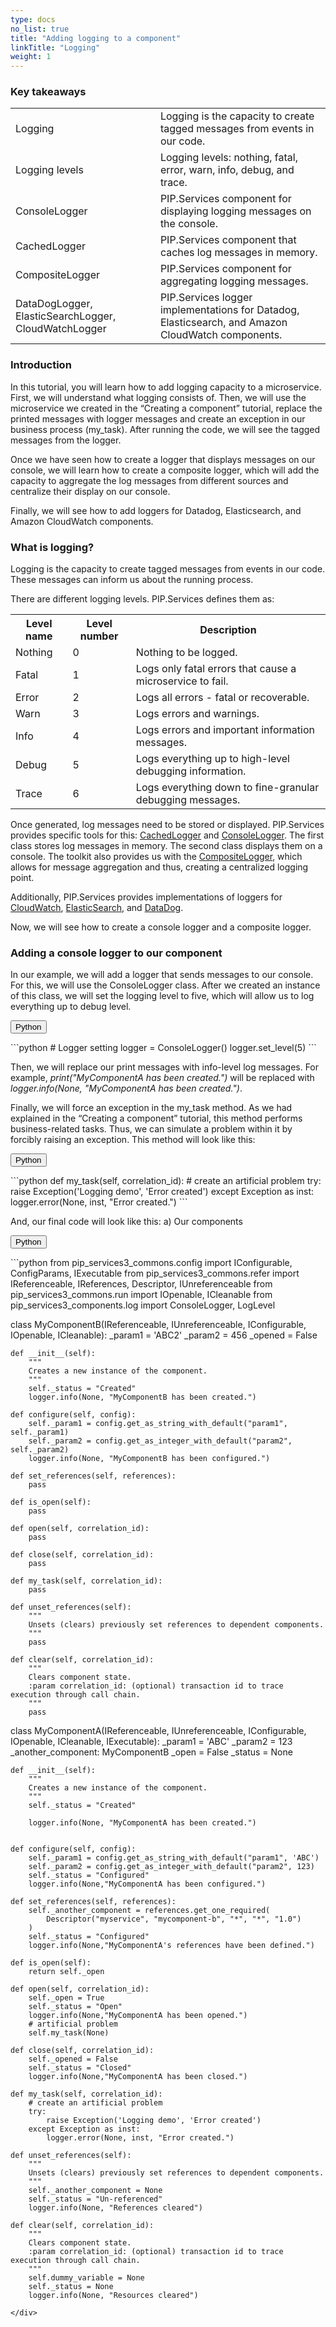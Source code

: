 ```yaml
---
type: docs
no_list: true
title: "Adding logging to a component"
linkTitle: "Logging"
weight: 1
---
```


### Key takeaways

<table>
  <tr>
    <td>Logging </td>
    <td>Logging is the capacity to create tagged messages from events in our code.</td>
  </tr>
  <tr>
    <td>Logging levels</td>
    <td>Logging levels: nothing, fatal, error, warn, info, debug, and trace. </td>
  </tr>
  <tr>
    <td>ConsoleLogger</td>
    <td>PIP.Services component for displaying logging messages on the console. </td>
  </tr>
  <tr>
    <td>CachedLogger</td>
    <td>PIP.Services component that caches log messages in memory.</td>
  </tr>
  <tr>
    <td>CompositeLogger</td>
    <td>PIP.Services component for aggregating logging messages.</td>
  </tr>
  <tr>
    <td>DataDogLogger, ElasticSearchLogger, CloudWatchLogger</td>
    <td>PIP.Services logger implementations for Datadog, Elasticsearch, and Amazon CloudWatch components.</td>
  </tr>
</table>

### Introduction

In this tutorial, you will learn how to add logging capacity to a microservice. First, we will understand what logging consists of. Then, we will use the microservice we created in the “Creating a component” tutorial, replace the printed messages with logger messages and create an exception in our business process (my_task). After running the code, we will see the tagged messages from the logger.

Once we have seen how to create a logger that displays messages on our console, we will learn how to create a composite logger, which will add the capacity to aggregate the log messages from different sources and centralize their display on our console.

Finally, we will see how to add loggers for Datadog, Elasticsearch, and Amazon CloudWatch components.

### What is logging?
Logging is the capacity to create tagged messages from events in our code. These messages can inform us about the running process. 

There are different logging levels. PIP.Services defines them as:

<table>
  <tr>
    <th>Level name</th>
    <th>Level number</th>
    <th>Description</th>
  </tr>
  <tr>
    <td>Nothing</td>
    <td>0</td>
    <td>Nothing to be logged.</td>
  </tr>		
  <tr>
    <td>Fatal</td>
    <td>1</td>
    <td>Logs only fatal errors that cause a microservice to fail.</td>
  </tr>		
  <tr>
    <td>Error</td>
    <td>2</td>
    <td>Logs all errors - fatal or recoverable.</td>
  </tr>		
  <tr>
    <td>Warn</td>
    <td>3</td>
    <td>Logs errors and warnings.</td>
  </tr>		
  <tr>
    <td>Info</td>
    <td>4</td>
    <td>Logs errors and important information messages.</td>
  </tr>		
  <tr>
    <td>Debug</td>
    <td>5</td>
    <td>Logs everything up to high-level debugging information.</td>
  </tr>		
  <tr>
    <td>Trace</td>
    <td>6</td>
    <td>Logs everything down to fine-granular debugging messages.</td>
  </tr>		
</table>
	
	
Once generated, log messages need to be stored or displayed. PIP.Services provides specific tools for this: [CachedLogger](http://docs.pipservices.org/python/components/log/cached_logger/) and [ConsoleLogger](http://docs.pipservices.org/python/components/log/console_logger/). The first class stores log messages in memory. The second class displays them on a console. The toolkit also provides us with the [CompositeLogger](http://docs.pipservices.org/python/components/log/composite_logger/), which allows for message aggregation and thus, creating a centralized logging point.
	
Additionally, PIP.Services provides implementations of loggers for [CloudWatch](http://docs.pipservices.org/python/aws/log/cloud_watch_logger/), [ElasticSearch](http://docs.pipservices.org/python/elasticsearch/log/elasticsearch_logger/), and [DataDog](http://docs.pipservices.org/python/datadog/log/datadog_logger/).  

Now, we will see how to create a console logger and a composite logger.

### Adding a console logger to our component

In our example, we will add a logger that sends messages to our console. For this, we will use the ConsoleLogger class. After we created an instance of this class, we will set the logging level to five, which will allow us to log everything up to debug level. 

<div class="btn-group" role="group" aria-label="Lnguage selector">

  <button id="select-python" type="button" class="btn btn-outline-secondary lang-select-btn">Python</button>

</div>



<div  id="python">
```python
# Logger setting
logger = ConsoleLogger()
logger.set_level(5) 
```  
</div>


Then, we will replace our print messages with info-level log messages. For example, *print("MyComponentA has been created.")* will be replaced with  *logger.info(None, "MyComponentA has been created.")*.

Finally, we will force an exception in the my_task method. As we had explained in the “Creating a component” tutorial, this method performs business-related tasks. Thus, we can simulate a problem within it by forcibly raising an exception. This method will look like this:

<div class="btn-group" role="group" aria-label="Lnguage selector">

  <button id="select-python" type="button" class="btn btn-outline-secondary lang-select-btn">Python</button>

</div>



<div  id="python">
```python
    def my_task(self, correlation_id):
        # create an artificial problem        
        try:
            raise Exception('Logging demo', 'Error created')
        except Exception as inst:
            logger.error(None, inst, "Error created.") 
```  
</div>


And, our final code will look like this:
a)	Our components
<div class="btn-group" role="group" aria-label="Lnguage selector">

  <button id="select-python" type="button" class="btn btn-outline-secondary lang-select-btn">Python</button>

</div>



<div  id="python">
```python
from pip_services3_commons.config import IConfigurable, ConfigParams, IExecutable
from pip_services3_commons.refer import IReferenceable, IReferences, Descriptor, IUnreferenceable
from pip_services3_commons.run import IOpenable, ICleanable
from pip_services3_components.log import ConsoleLogger, LogLevel

class MyComponentB(IReferenceable, IUnreferenceable, IConfigurable, IOpenable, ICleanable):
    _param1 = 'ABC2'
    _param2 = 456
    _opened = False

    def __init__(self):
        """
        Creates a new instance of the component.
        """
        self._status = "Created"
        logger.info(None, "MyComponentB has been created.")
        
    def configure(self, config):
        self._param1 = config.get_as_string_with_default("param1", self._param1)
        self._param2 = config.get_as_integer_with_default("param2", self._param2)
        logger.info(None, "MyComponentB has been configured.")
        
    def set_references(self, references):
        pass
        
    def is_open(self):
        pass

    def open(self, correlation_id):
        pass

    def close(self, correlation_id):
        pass
        
    def my_task(self, correlation_id):
        pass

    def unset_references(self):
        """
        Unsets (clears) previously set references to dependent components.
        """
        pass
    
    def clear(self, correlation_id):
        """
        Clears component state.
        :param correlation_id: (optional) transaction id to trace execution through call chain.
        """
        pass



class MyComponentA(IReferenceable, IUnreferenceable, IConfigurable, IOpenable, ICleanable, IExecutable):
    _param1 = 'ABC'
    _param2 = 123
    _another_component: MyComponentB
    _open = False
    _status = None
    
    def __init__(self):
        """
        Creates a new instance of the component.
        """
        self._status = "Created"
        
        logger.info(None, "MyComponentA has been created.")

            
    def configure(self, config):
        self._param1 = config.get_as_string_with_default("param1", 'ABC')
        self._param2 = config.get_as_integer_with_default("param2", 123)
        self._status = "Configured"
        logger.info(None,"MyComponentA has been configured.")

    def set_references(self, references):
        self._another_component = references.get_one_required(
            Descriptor("myservice", "mycomponent-b", "*", "*", "1.0")
        )
        self._status = "Configured"
        logger.info(None,"MyComponentA's references have been defined.")
        
    def is_open(self):
        return self._open

    def open(self, correlation_id):
        self._open = True
        self._status = "Open"
        logger.info(None,"MyComponentA has been opened.")
        # artificial problem
        self.my_task(None)

    def close(self, correlation_id):
        self._opened = False
        self._status = "Closed"
        logger.info(None,"MyComponentA has been closed.")
        
    def my_task(self, correlation_id):
        # create an artificial problem        
        try:
            raise Exception('Logging demo', 'Error created')
        except Exception as inst:
            logger.error(None, inst, "Error created.")  

    def unset_references(self):
        """
        Unsets (clears) previously set references to dependent components.
        """
        self._another_component = None
        self._status = "Un-referenced"
        logger.info(None, "References cleared")
    
    def clear(self, correlation_id):
        """
        Clears component state.
        :param correlation_id: (optional) transaction id to trace execution through call chain.
        """
        self.dummy_variable = None
        self._status = None
        logger.info(None, "Resources cleared")
```  
</div>

